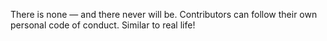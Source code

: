 There is none — and there never will be. Contributors can follow their own personal code of conduct. Similar to real life!
